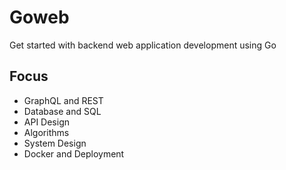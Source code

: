 # Goweb
Get started with backend web application development using Go

## Focus
- GraphQL and REST
- Database and SQL
- API Design
- Algorithms
- System Design
- Docker and Deployment
